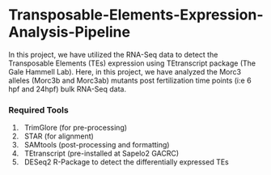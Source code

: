 # Transposable-Elements-Expression-Analysis-Pipeline
In this project, we have utilized the RNA-Seq data to detect the Transposable Elements (TEs) expression using TEtranscript package (The Gale Hammell Lab). Here, in this project, we have analyzed the Morc3 alleles (Morc3b and Morc3ab) mutants post fertilization time points (i:e 6 hpf and 24hpf) bulk RNA-Seq data. 
### Required Tools 
1) &nbsp; TrimGlore (for pre-processing) <br />
2) &nbsp; STAR (for alignment) <br />
3) &nbsp; SAMtools (post-processing and formatting) <br />
4) &nbsp; TEtranscript (pre-installed at Sapelo2 GACRC)
5) &nbsp; DESeq2 R-Package to detect the differentially expressed TEs

